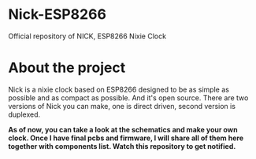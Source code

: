# Nick-ESP8266
Official repository of NICK, ESP8266 Nixie Clock

# About the project
Nick is a nixie clock based on ESP8266 designed to be as simple as possible and as compact as possible. And it's open source. There are two versions of Nick you can make, one is direct driven, second version is duplexed.  
  
**As of now, you can take a look at the schematics and make your own clock. Once I have final pcbs and firmware, I will share all of them here together with components list. Watch this repository to get notified.**


